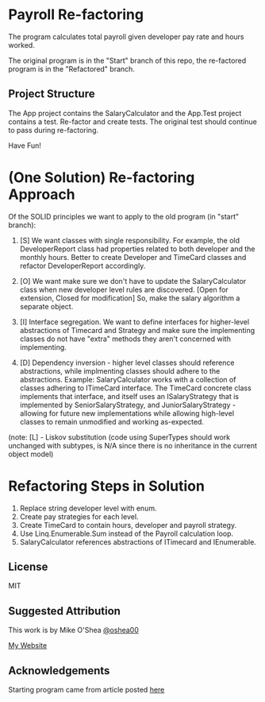 ﻿# Payroll Re-factoring

The program calculates total payroll given developer pay rate and hours worked.

The original program is in the "Start" branch of this repo, the re-factored
program is in the "Refactored" branch.

## Project Structure

The App project contains the SalaryCalculator and the App.Test project contains
a test. Re-factor and create tests. The original test should continue to pass
during re-factoring.

Have Fun!

# (One Solution) Re-factoring Approach

Of the SOLID principles we want to apply to the old program (in "start" branch):
1. [S] We want classes with single responsibility. For example, the old DeveloperReport
class had properties related to both developer and the monthly hours. Better to
create Developer and TimeCard classes and refactor DeveloperReport accordingly.

2. [O] We want make sure we don't have to update the SalaryCalculator class when new
developer level rules are discovered. [Open for extension, Closed for modification]
So, make the salary algorithm a separate object.

3. [I] Interface segregation. We want to define interfaces for higher-level
abstractions of Timecard and  Strategy and make sure the implementing classes do not 
have "extra" methods they aren't concerned with implementing.

4. [D] Dependency inversion - higher level classes should reference abstractions, while
implmenting classes should adhere to the abstractions. Example: SalaryCalculator
works with a collection of classes adhering to ITimeCard interface. The TimeCard
concrete class implements that interface, and itself uses an ISalaryStrategy that
is implemented by SeniorSalaryStrategy, and JuniorSalaryStrategy - allowing
for future new implementations while allowing high-level classes to remain
unmodified and working as-expected. 

(note: [L] - Liskov substitution (code using SuperTypes should work unchanged with
subtypes, is N/A since there is no inheritance in the current object model)

# Refactoring Steps in Solution

1. Replace string developer level with enum.
2. Create pay strategies for each level.
3. Create TimeCard to contain hours, developer and payroll strategy.
4. Use Linq.Enumerable.Sum instead of the Payroll calculation loop.
5. SalaryCalculator references abstractions of ITimecard and IEnumerable.

## License

MIT

## Suggested Attribution
This work is by Mike O'Shea [@oshea00](https://twitter.com/oshea00)

[My Website](https://www.th2code.com)

## Acknowledgements
Starting program came from article posted [here](https://code-maze.com/open-closed-principle/)

